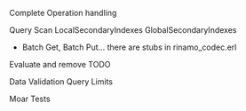 Complete Operation handling

  Query
  Scan
  LocalSecondaryIndexes
  GlobalSecondaryIndexes
* Batch Get, Batch Put... there are stubs in rinamo_codec.erl

Evaluate and remove TODO

  Data Validation
  Query Limits

Moar Tests
